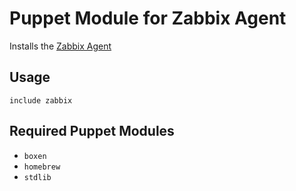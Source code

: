 # Puppet Module for Zabbix Agent

Installs the [Zabbix Agent](https://www.zabbix.com/documentation/2.0/manual/concepts/agent)

## Usage

```puppet
include zabbix
```

## Required Puppet Modules

* `boxen`
* `homebrew`
* `stdlib`